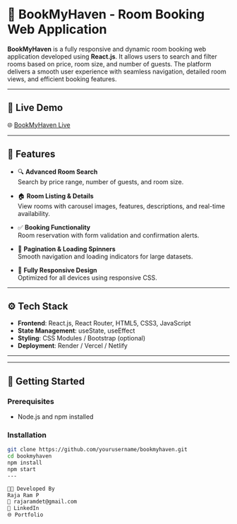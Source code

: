 # 🏨 BookMyHaven - Room Booking Web Application

**BookMyHaven** is a fully responsive and dynamic room booking web application developed using **React.js**. It allows users to search and filter rooms based on price, room size, and number of guests. The platform delivers a smooth user experience with seamless navigation, detailed room views, and efficient booking features.

---

## 🔗 Live Demo
🌐 [BookMyHaven Live](https://your-deployment-link.com)

---

## 📸 Features

- 🔍 **Advanced Room Search**  
  Search by price range, number of guests, and room size.

- 🏠 **Room Listing & Details**  
  View rooms with carousel images, features, descriptions, and real-time availability.

- ✅ **Booking Functionality**  
  Room reservation with form validation and confirmation alerts.

- 🔄 **Pagination & Loading Spinners**  
  Smooth navigation and loading indicators for large datasets.

- 📱 **Fully Responsive Design**  
  Optimized for all devices using responsive CSS.

---

## ⚙️ Tech Stack

- **Frontend**: React.js, React Router, HTML5, CSS3, JavaScript  
- **State Management**: useState, useEffect  
- **Styling**: CSS Modules / Bootstrap (optional)  
- **Deployment**: Render / Vercel / Netlify

---


---

## 🚀 Getting Started

### Prerequisites

- Node.js and npm installed

### Installation

```bash
git clone https://github.com/yourusername/bookmyhaven.git
cd bookmyhaven
npm install
npm start
---

🧑‍💻 Developed By
Raja Ram P
📧 rajaramdet@gmail.com
🔗 LinkedIn
🌐 Portfolio

